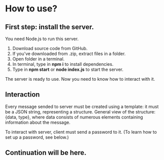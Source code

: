 # How to use?
## First step: install the server.
You need Node.js to run this server.
1. Download source code from GitHub.
2. If you've downloaded from .zip, extract files in a folder.
3.  Open folder in a terminal.
4. In terminal, type in **npm i** to install dependencies.
5. Type in **npm start** or **node index.js** to start the server.

The server is ready to use. Now you need to know how to interact with it.

## Interaction
Every message sended to server must be created using a template: it must be a JSON string, representing a structure. General view of the structure: {data, type}, where data consists of numerous elements containing information about the message.

To interact with server, client must send a password to it. (To learn how to set up a password, see below.)
## Continuation will be here.
